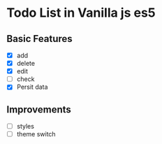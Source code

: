 # Todo List in Vanilla js es5

## Basic Features

- [x] add
- [x] delete
- [x] edit
- [ ] check
- [x] Persit data

## Improvements

- [ ] styles
- [ ] theme switch
